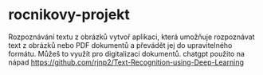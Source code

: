 # rocnikovy-projekt
Rozpoznávání textu z obrázků
vytvoř aplikaci, která umožňuje rozpoznávat text z obrázků nebo PDF dokumentů a převádět jej do upravitelného formátu. Můžeš to využít pro digitalizaci dokumentů.
chatgpt použito na nápad
https://github.com/rjnp2/Text-Recognition-using-Deep-Learning
